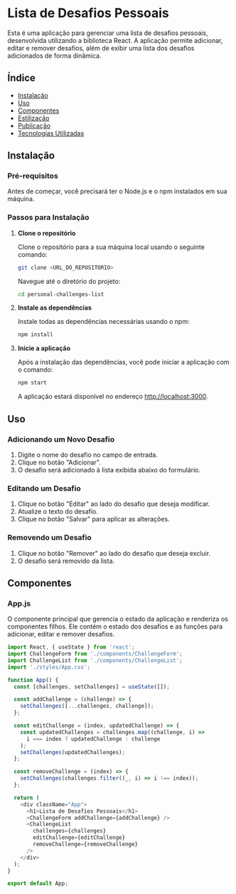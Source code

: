 # Lista de Desafios Pessoais

Esta é uma aplicação para gerenciar uma lista de desafios pessoais, desenvolvida utilizando a biblioteca React. A aplicação permite adicionar, editar e remover desafios, além de exibir uma lista dos desafios adicionados de forma dinâmica.

## Índice
- [Instalação](#instalação)
- [Uso](#uso)
- [Componentes](#componentes)
- [Estilização](#estilização)
- [Publicação](#publicação)
- [Tecnologias Utilizadas](#tecnologias-utilizadas)

## Instalação

### Pré-requisitos

Antes de começar, você precisará ter o Node.js e o npm instalados em sua máquina.

### Passos para Instalação

1. **Clone o repositório**

    Clone o repositório para a sua máquina local usando o seguinte comando:

    ```bash
    git clone <URL_DO_REPOSITORIO>
    ```

    Navegue até o diretório do projeto:

    ```bash
    cd personal-challenges-list
    ```

2. **Instale as dependências**

    Instale todas as dependências necessárias usando o npm:

    ```bash
    npm install
    ```

3. **Inicie a aplicação**

    Após a instalação das dependências, você pode iniciar a aplicação com o comando:

    ```bash
    npm start
    ```

    A aplicação estará disponível no endereço [http://localhost:3000](http://localhost:3000).

## Uso

### Adicionando um Novo Desafio

1. Digite o nome do desafio no campo de entrada.
2. Clique no botão "Adicionar".
3. O desafio será adicionado à lista exibida abaixo do formulário.

### Editando um Desafio

1. Clique no botão "Editar" ao lado do desafio que deseja modificar.
2. Atualize o texto do desafio.
3. Clique no botão "Salvar" para aplicar as alterações.

### Removendo um Desafio

1. Clique no botão "Remover" ao lado do desafio que deseja excluir.
2. O desafio será removido da lista.

## Componentes

### App.js

O componente principal que gerencia o estado da aplicação e renderiza os componentes filhos. Ele contém o estado dos desafios e as funções para adicionar, editar e remover desafios.

```javascript
import React, { useState } from 'react';
import ChallengeForm from './components/ChallengeForm';
import ChallengeList from './components/ChallengeList';
import './styles/App.css';

function App() {
  const [challenges, setChallenges] = useState([]);

  const addChallenge = (challenge) => {
    setChallenges([...challenges, challenge]);
  };

  const editChallenge = (index, updatedChallenge) => {
    const updatedChallenges = challenges.map((challenge, i) => 
      i === index ? updatedChallenge : challenge
    );
    setChallenges(updatedChallenges);
  };

  const removeChallenge = (index) => {
    setChallenges(challenges.filter((_, i) => i !== index));
  };

  return (
    <div className="App">
      <h1>Lista de Desafios Pessoais</h1>
      <ChallengeForm addChallenge={addChallenge} />
      <ChallengeList 
        challenges={challenges} 
        editChallenge={editChallenge} 
        removeChallenge={removeChallenge} 
      />
    </div>
  );
}

export default App;

